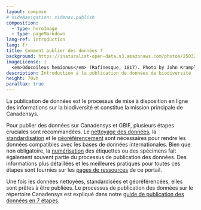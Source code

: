 ```yaml
---
layout: compose
# sideNavigation: sidenav.publish
composition:
  - type: heroImage
  - type: pageMarkdown
lang-ref: introduction
lang: fr
title: Comment publier des données ?
background: https://inaturalist-open-data.s3.amazonaws.com/photos/250327897/original.jpeg
imageLicense: |
  <em>Odocoileus hemionus</em> (Rafinesque, 1817). Photo by John Krampl via [https://www.gbif.org/occurrence/4011988341]
description: Introduction à la publication de données de biodiversité 
height: 70vh
parallax: true
---
```

La publication de données est le processus de mise à disposition en ligne des informations sur la biodiversité et constitue la mission principale de Canadensys.

Pour publier des données sur Canadensys et GBIF, plusieurs étapes cruciales sont recommandées. Le [nettoyage des données](/fr/resources/documents/#data-cleaning), la [standardisation](/fr/resources/documents/#data-standardization-and-darwin-core) et le [géoréférencement](/fr/resources/documents/#georeferencing) sont nécessaires pour rendre les données compatibles avec les bases de données internationales. Bien que non obligatoire, la [numérisation](/fr/resources/documents/#digitization-imaging) des étiquettes ou des spécimens fait également souvent partie du processus de publication des données. Des informations plus détaillées et les meilleures pratiques pour toutes ces étapes sont fournies sur les [pages de ressources](/fr/resources/documents/) de ce portail.

Une fois les données nettoyées, standardisées et géoréférencées, elles sont prêtes à être publiées. Le processus de publication des données sur le répertoire Canadensys est expliqué dans notre [guide de publication des données en 7 étapes](/fr/publish/7-step-guide).
